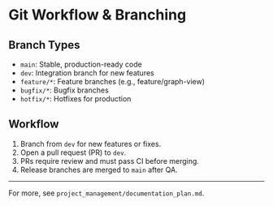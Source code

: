 # Git Workflow & Branching

## Branch Types
- `main`: Stable, production-ready code
- `dev`: Integration branch for new features
- `feature/*`: Feature branches (e.g., feature/graph-view)
- `bugfix/*`: Bugfix branches
- `hotfix/*`: Hotfixes for production

## Workflow
1. Branch from `dev` for new features or fixes.
2. Open a pull request (PR) to `dev`.
3. PRs require review and must pass CI before merging.
4. Release branches are merged to `main` after QA.

---

For more, see `project_management/documentation_plan.md`.
